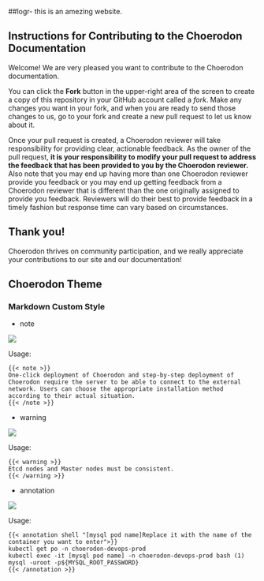 ##logr- this is an amezing website.

## Instructions for Contributing to the Choerodon Documentation

Welcome! We are very pleased you want to contribute to the Choerodon documentation.

You can click the **Fork** button in the upper-right area of the screen to create a copy of this repository in your GitHub account called a *fork*. Make any changes you want in your fork, and when you are ready to send those changes to us, go to your fork and create a new pull request to let us know about it.

Once your pull request is created, a Choerodon reviewer will take responsibility for providing clear, actionable feedback.  As the owner of the pull request, **it is your responsibility to modify your pull request to address the feedback that has been provided to you by the Choerodon reviewer.**  Also note that you may end up having more than one Choerodon reviewer provide you feedback or you may end up getting feedback from a Choerodon reviewer that is different than the one originally assigned to provide you feedback. Reviewers will do their best to provide feedback in a timely fashion but response time can vary based on circumstances.

## Thank you!

Choerodon thrives on community participation, and we really appreciate your
contributions to our site and our documentation!


## Choerodon Theme
### Markdown Custom Style

* note

![](/static/img/readme/note.jpg)

Usage:
```
{{< note >}}
One-click deployment of Choerodon and step-by-step deployment of Choerodon require the server to be able to connect to the external network. Users can choose the appropriate installation method according to their actual situation.
{{< /note >}}
```

* warning

![](/static/img/readme/warning.jpg)

Usage:
```
{{< warning >}}
Etcd nodes and Master nodes must be consistent.
{{< /warning >}}
```

* annotation

![](/static/img/readme/annotation.jpg)

Usage:
```
{{< annotation shell "[mysql pod name]Replace it with the name of the container you want to enter">}}
kubectl get po -n choerodon-devops-prod
kubectl exec -it [mysql pod name] -n choerodon-devops-prod bash (1)
mysql -uroot -p${MYSQL_ROOT_PASSWORD}
{{< /annotation >}}
```
